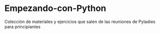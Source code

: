 # Empezando-con-Python
Colección de materiales y ejercicios que salen de las reuniones de Pyladies para principiantes
